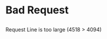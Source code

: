 <html>
  <title>Bad Request</title>
</head>
<body>
  <h1><p>Bad Request</p></h1>
  Request Line is too large (4518 &gt; 4094)
  <div style="background-color: dark stormy sky; lightning bolts; omin
